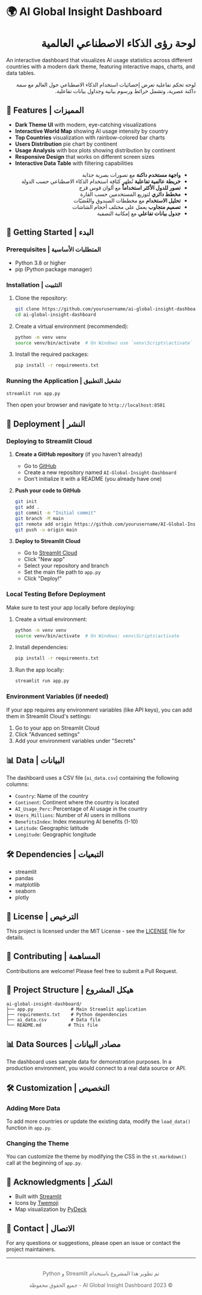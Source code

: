 # 🌍 AI Global Insight Dashboard

<div dir="rtl">

# لوحة رؤى الذكاء الاصطناعي العالمية

</div>

An interactive dashboard that visualizes AI usage statistics across different countries with a modern dark theme, featuring interactive maps, charts, and data tables.

<div dir="rtl">

لوحة تحكم تفاعلية تعرض إحصائيات استخدام الذكاء الاصطناعي حول العالم مع سمة داكنة عصرية، وتشمل خرائط ورسوم بيانية وجداول بيانات تفاعلية.

</div>

## 🌟 Features | المميزات

- **Dark Theme UI** with modern, eye-catching visualizations
- **Interactive World Map** showing AI usage intensity by country
- **Top Countries** visualization with rainbow-colored bar charts
- **Users Distribution** pie chart by continent
- **Usage Analysis** with box plots showing distribution by continent
- **Responsive Design** that works on different screen sizes
- **Interactive Data Table** with filtering capabilities

<div dir="rtl">

- **واجهة مستخدم داكنة** مع تصورات بصرية جذابة
- **خريطة عالمية تفاعلية** تُظهر كثافة استخدام الذكاء الاصطناعي حسب الدولة
- **تصور للدول الأكثر استخداماً** مع ألوان قوس قزح
- **مخطط دائري** لتوزيع المستخدمين حسب القارة
- **تحليل الاستخدام** مع مخططات الصندوق والعُصَيّات
- **تصميم متجاوب** يعمل على مختلف أحجام الشاشات
- **جدول بيانات تفاعلي** مع إمكانية التصفية

</div>

## 🚀 Getting Started | البدء

### Prerequisites | المتطلبات الأساسية

- Python 3.8 or higher
- pip (Python package manager)

### Installation | التثبيت

1. Clone the repository:
   ```bash
   git clone https://github.com/yourusername/ai-global-insight-dashboard.git
   cd ai-global-insight-dashboard
   ```

2. Create a virtual environment (recommended):
   ```bash
   python -m venv venv
   source venv/bin/activate  # On Windows use `venv\Scripts\activate`
   ```

3. Install the required packages:
   ```bash
   pip install -r requirements.txt
   ```

### Running the Application | تشغيل التطبيق

```bash
streamlit run app.py
```

Then open your browser and navigate to `http://localhost:8501`

## 🚀 Deployment | النشر

### Deploying to Streamlit Cloud

1. **Create a GitHub repository** (if you haven't already)
   - Go to [GitHub](https://github.com/new)
   - Create a new repository named `AI-Global-Insight-Dashboard`
   - Don't initialize it with a README (you already have one)

2. **Push your code to GitHub**
   ```bash
   git init
   git add .
   git commit -m "Initial commit"
   git branch -M main
   git remote add origin https://github.com/yourusername/AI-Global-Insight-Dashboard.git
   git push -u origin main
   ```

3. **Deploy to Streamlit Cloud**
   - Go to [Streamlit Cloud](https://share.streamlit.io/)
   - Click "New app"
   - Select your repository and branch
   - Set the main file path to `app.py`
   - Click "Deploy!"

### Local Testing Before Deployment

Make sure to test your app locally before deploying:

1. Create a virtual environment:
   ```bash
   python -m venv venv
   source venv/bin/activate  # On Windows: venv\Scripts\activate
   ```

2. Install dependencies:
   ```bash
   pip install -r requirements.txt
   ```

3. Run the app locally:
   ```bash
   streamlit run app.py
   ```

### Environment Variables (if needed)

If your app requires any environment variables (like API keys), you can add them in Streamlit Cloud's settings:
1. Go to your app on Streamlit Cloud
2. Click "Advanced settings"
3. Add your environment variables under "Secrets"

## 📊 Data | البيانات

The dashboard uses a CSV file (`ai_data.csv`) containing the following columns:
- `Country`: Name of the country
- `Continent`: Continent where the country is located
- `AI_Usage_Perc`: Percentage of AI usage in the country
- `Users_Millions`: Number of AI users in millions
- `BenefitsIndex`: Index measuring AI benefits (1-10)
- `Latitude`: Geographic latitude
- `Longitude`: Geographic longitude

## 🛠️ Dependencies | التبعيات

- streamlit
- pandas
- matplotlib
- seaborn
- plotly

## 📝 License | الترخيص

This project is licensed under the MIT License - see the [LICENSE](LICENSE) file for details.

## 🤝 Contributing | المساهمة

Contributions are welcome! Please feel free to submit a Pull Request.

## 📂 Project Structure | هيكل المشروع

```
ai-global-insight-dashboard/
├── app.py              # Main Streamlit application
├── requirements.txt    # Python dependencies
├── ai_data.csv         # Data file
└── README.md          # This file
```

## 📊 Data Sources | مصادر البيانات

The dashboard uses sample data for demonstration purposes. In a production environment, you would connect to a real data source or API.

## 🛠️ Customization | التخصيص

### Adding More Data

To add more countries or update the existing data, modify the `load_data()` function in `app.py`.

### Changing the Theme

You can customize the theme by modifying the CSS in the `st.markdown()` call at the beginning of `app.py`.

## 📝 Acknowledgments | الشكر

- Built with [Streamlit](https://streamlit.io/)
- Icons by [Twemoji](https://twemoji.twitter.com/)
- Map visualization by [PyDeck](https://deckgl.readthedocs.io/en/latest/)

## 📧 Contact | الاتصال

For any questions or suggestions, please open an issue or contact the project maintainers.

---

<div dir="rtl" style="text-align: center; margin-top: 2rem; color: #666;">
    <p>تم تطوير هذا المشروع باستخدام Streamlit و Python</p>
    <p>© 2023 AI Global Insight Dashboard - جميع الحقوق محفوظة</p>
</div>
